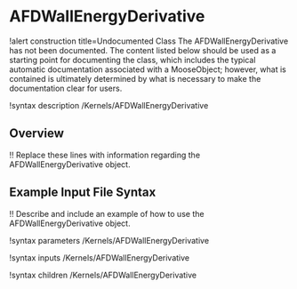 # AFDWallEnergyDerivative

!alert construction title=Undocumented Class
The AFDWallEnergyDerivative has not been documented. The content listed below should be used as a starting point for
documenting the class, which includes the typical automatic documentation associated with a
MooseObject; however, what is contained is ultimately determined by what is necessary to make the
documentation clear for users.

!syntax description /Kernels/AFDWallEnergyDerivative

## Overview

!! Replace these lines with information regarding the AFDWallEnergyDerivative object.

## Example Input File Syntax

!! Describe and include an example of how to use the AFDWallEnergyDerivative object.

!syntax parameters /Kernels/AFDWallEnergyDerivative

!syntax inputs /Kernels/AFDWallEnergyDerivative

!syntax children /Kernels/AFDWallEnergyDerivative
